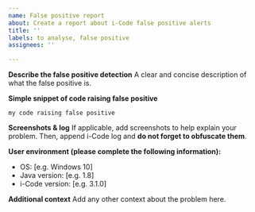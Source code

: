 ```yaml
---
name: False positive report
about: Create a report about i-Code false positive alerts
title: ''
labels: to analyse, false positive
assignees: ''

---
```


**Describe the false positive detection**
A clear and concise description of what the false positive is.

**Simple snippet of code raising false positive**

```
my code raising false positive
```

**Screenshots & log**
If applicable, add screenshots to help explain your problem. Then, append i-Code log and **do not forget to obfuscate them**.

**User environment (please complete the following information):**
 - OS: [e.g. Windows 10]
 - Java version: [e.g. 1.8]
 - i-Code version: [e.g. 3.1.0]

**Additional context**
Add any other context about the problem here.
